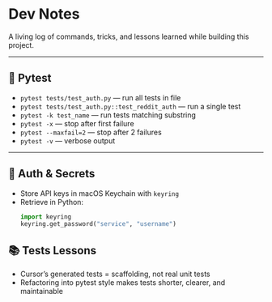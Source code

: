 # Dev Notes

A living log of commands, tricks, and lessons learned while building this project.

---

## 🧪 Pytest
- `pytest tests/test_auth.py` — run all tests in file
- `pytest tests/test_auth.py::test_reddit_auth` — run a single test
- `pytest -k test_name` — run tests matching substring
- `pytest -x` — stop after first failure
- `pytest --maxfail=2` — stop after 2 failures
- `pytest -v` — verbose output

---

## 🔑 Auth & Secrets
- Store API keys in macOS Keychain with `keyring`
- Retrieve in Python:  
  ```python
  import keyring
  keyring.get_password("service", "username")

## 📚 Tests Lessons 
- Cursor’s generated tests = scaffolding, not real unit tests
- Refactoring into pytest style makes tests shorter, clearer, and maintainable

